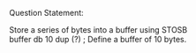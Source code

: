 Question Statement: 

Store a series of bytes into a buffer using STOSB  
buffer db 10 dup (?) ; Define a buffer of 10 bytes.


